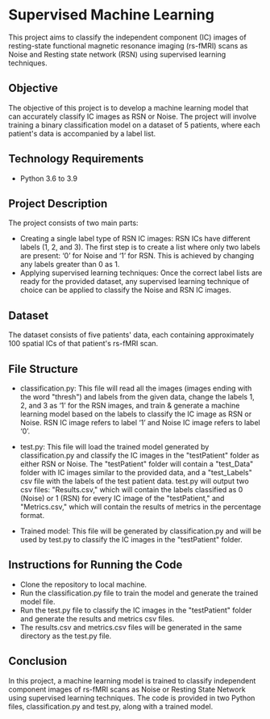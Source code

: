 # Supervised Machine Learning
This project aims to classify the independent component (IC) images of resting-state functional magnetic resonance imaging (rs-fMRI) scans as Noise and Resting state network (RSN) using supervised learning techniques.

## Objective
The objective of this project is to develop a machine learning model that can accurately classify IC images as RSN or Noise. The project will involve training a binary classification model on a dataset of 5 patients, where each patient's data is accompanied by a label list.

## Technology Requirements
- Python 3.6 to 3.9

## Project Description
The project consists of two main parts:

- Creating a single label type of RSN IC images: RSN ICs have different labels (1, 2, and 3). The first step is to create a list where only two labels are present: ‘0’ for Noise and ‘1’ for RSN. This is achieved by changing any labels greater than 0 as 1.
- Applying supervised learning techniques: Once the correct label lists are ready for the provided dataset, any supervised learning technique of choice can be applied to classify the Noise and RSN IC images.

## Dataset
The dataset consists of five patients' data, each containing approximately 100 spatial ICs of that patient's rs-fMRI scan.

## File Structure
- classification.py: This file will read all the images (images ending with the word "thresh") and labels from the given data, change the labels 1, 2, and 3 as ‘1’ for the RSN images, and train & generate a machine learning model based on the labels to classify the IC image as RSN or Noise. RSN IC image refers to label ‘1’ and Noise IC image refers to label ‘0’.

- test.py: This file will load the trained model generated by classification.py and classify the IC images in the "testPatient" folder as either RSN or Noise. The "testPatient" folder will contain a "test_Data" folder with IC images similar to the provided data, and a "test_Labels" csv file with the labels of the test patient data. test.py will output two csv files: "Results.csv," which will contain the labels classified as 0 (Noise) or 1 (RSN) for every IC image of the "testPatient," and "Metrics.csv," which will contain the results of metrics in the percentage format.

- Trained model: This file will be generated by classification.py and will be used by test.py to classify the IC images in the "testPatient" folder.

## Instructions for Running the Code
- Clone the repository to local machine.
- Run the classification.py file to train the model and generate the trained model file.
- Run the test.py file to classify the IC images in the "testPatient" folder and generate the results and metrics csv files.
- The results.csv and metrics.csv files will be generated in the same directory as the test.py file.

## Conclusion
In this project, a machine learning model is trained to classify independent component images of rs-fMRI scans as Noise or Resting State Network using supervised learning techniques. The code is provided in two Python files, classification.py and test.py, along with a trained model.